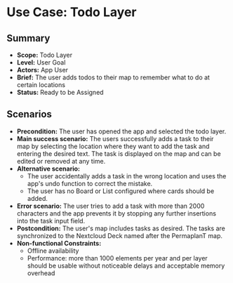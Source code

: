# Use Case: Todo Layer

## Summary

- **Scope:** Todo Layer
- **Level:** User Goal
- **Actors:** App User
- **Brief:** The user adds todos to their map to remember what to do at certain locations
- **Status:** Ready to be Assigned

## Scenarios

- **Precondition:**
  The user has opened the app and selected the todo layer.
- **Main success scenario:**
  The users successfully adds a task to their map by selecting the location where they want to add the task and entering the desired text.
  The task is displayed on the map and can be edited or removed at any time.
- **Alternative scenario:**
  - The user accidentally adds a task in the wrong location and uses the app's undo function to correct the mistake.
  - The user has no Board or List configured where cards should be added.
- **Error scenario:**
  The user tries to add a task with more than 2000 characters and the app prevents it by stopping any further insertions into the task input field.
- **Postcondition:**
  The user's map includes tasks as desired.
  The tasks are synchronized to the Nextcloud Deck named after the PermaplanT map.
- **Non-functional Constraints:**
  - Offline availability
  - Performance: more than 1000 elements per year and per layer should be usable without noticeable delays and acceptable memory overhead

